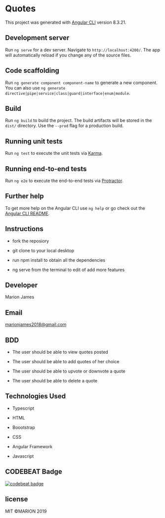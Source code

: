 # Quotes

This project was generated with [Angular CLI](https://github.com/angular/angular-cli) version 8.3.21.

## Development server

Run `ng serve` for a dev server. Navigate to `http://localhost:4200/`. The app will automatically reload if you change any of the source files.

## Code scaffolding

Run `ng generate component component-name` to generate a new component. You can also use `ng generate directive|pipe|service|class|guard|interface|enum|module`.

## Build

Run `ng build` to build the project. The build artifacts will be stored in the `dist/` directory. Use the `--prod` flag for a production build.

## Running unit tests

Run `ng test` to execute the unit tests via [Karma](https://karma-runner.github.io).

## Running end-to-end tests

Run `ng e2e` to execute the end-to-end tests via [Protractor](http://www.protractortest.org/).

## Further help

To get more help on the Angular CLI use `ng help` or go check out the [Angular CLI README](https://github.com/angular/angular-cli/blob/master/README.md).

## Instructions

- fork the reposiory

- git clone to your local desktop

- run npm install to obtain all the dependencies

- ng serve from the terminal to edit of add more features

## Developer

Marion James

## Email

marionjames2018@gmail.com

## BDD

- The user should be able to view quotes posted

- The user should be able to  add quotes of her choice

- The user should be able to upvote or downvote a quote

- The user should be able to delete a quote

## Technologies Used

- Typescript

- HTML

- Boootstrap

- CSS

- Angular Framework

- Javascript

## CODEBEAT Badge

[![codebeat badge](https://codebeat.co/badges/b18931cf-c9cd-47d1-b491-c5c28efa9c73)](https://codebeat.co/projects/github-com-marionjames-ally-quotes-master)

## license

MIT ©MARION 2019